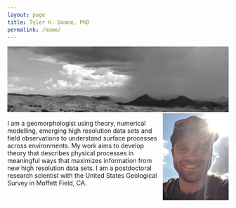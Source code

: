```yaml
---
layout: page
title: Tyler H. Doane, PhD
permalink: /home/
---
```

![](docs/AZView.png)
<br />
<img src = "docs/hShot.png" width="150px" align="right"> 

I am a geomorphologist using theory, numerical modelling, emerging high resolution data sets and field observations to understand surface processes across environments. My work aims to develop theory that describes physical processes in meaningful ways that maximizes information from new high resolution data sets. I am a postdoctoral research scientist with the United States Geological Survey in Moffett Field, CA.
